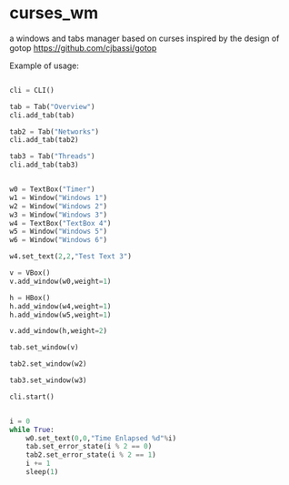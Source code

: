 # curses_wm
a windows and tabs manager based on curses inspired by the design of gotop https://github.com/cjbassi/gotop

Example of usage:
```python

cli = CLI()

tab = Tab("Overview")
cli.add_tab(tab)

tab2 = Tab("Networks")
cli.add_tab(tab2)

tab3 = Tab("Threads")
cli.add_tab(tab3)


w0 = TextBox("Timer")
w1 = Window("Windows 1")
w2 = Window("Windows 2")
w3 = Window("Windows 3")
w4 = TextBox("TextBox 4")
w5 = Window("Windows 5")
w6 = Window("Windows 6")

w4.set_text(2,2,"Test Text 3")

v = VBox()
v.add_window(w0,weight=1)

h = HBox()
h.add_window(w4,weight=1)
h.add_window(w5,weight=1)

v.add_window(h,weight=2)

tab.set_window(v)

tab2.set_window(w2)

tab3.set_window(w3)

cli.start()


i = 0
while True:
    w0.set_text(0,0,"Time Enlapsed %d"%i)
    tab.set_error_state(i % 2 == 0)
    tab2.set_error_state(i % 2 == 1)
    i += 1
    sleep(1)
```